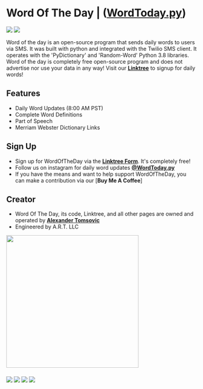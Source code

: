 # Word Of The Day | ([WordToday.py](https://linktr.ee/wordtoday))
![](https://img.shields.io/static/v1?label=Server+Status&style=flat-square&message=Active&color=brightgreen)
![](https://img.shields.io/static/v1?label=Python&logo=python&style=flat-square&message=Version+3.9&color=3776AB)

Word of the day is an open-source program that sends daily words to users via SMS. It was built with python and integrated with the Twilio SMS client. It operates with the 'PyDictionary' and 'Random-Word' Python 3.8 libraries. Word of the day is completely free open-source program and does not advertise nor use your data in any way! Visit our [**Linktree**](https://linktr.ee/wordtoday) to signup for daily words!

## Features
- Daily Word Updates (8:00 AM PST)
- Complete Word Definitions 
- Part of Speech  
- Merriam Webster Dictionary Links

## Sign Up 
- Sign up for WordOfTheDay via the [**Linktree Form**](https://linktr.ee/wordtoday). It's completely free!
- Follow us on instagram for daily word updates [**@WordToday.py**](https://www.instagram.com/wordtoday.py/)
- If you have the means and want to help support WordOfTheDay, you can make a contribution via our [**Buy Me A Coffee**]

## Creator
- Word Of The Day, its code, Linktree, and all other pages are owned and operated by [**Alexander Tomsovic**](https://github.com/alexandertomsovic)
- Engineered by A.R.T. LLC

<a target="_blank" href="https://alextomsovic1.wixsite.com/my-site">
<picture>
  <source media="(prefers-color-scheme: dark)" srcset="https://user-images.githubusercontent.com/84757117/189466772-50ae7326-ec5e-4b68-879d-a269cdc84c78.png">
  <source media="(prefers-color-scheme: light)" srcset="https://user-images.githubusercontent.com/84757117/189466772-50ae7326-ec5e-4b68-879d-a269cdc84c78.png">
  <img src="" width="350">
</picture>
</a>

### 
![](https://img.shields.io/static/v1?label=Current+Users&style=flat-square&message=1,273&color=4c00b0)
[![](https://img.shields.io/static/v1?label=Buy+Me+A+Coffee&logo=buymeacoffee&style=flat-square&message=Word+Today&color=FFE800)](https://www.buymeacoffee.com/wordoftheday)
[![](https://img.shields.io/static/v1?label=Instagram&logo=instagram&style=flat-square&message=@WordToday.py&color=E4405F)](https://www.instagram.com/wordtoday.py/)
[![](https://img.shields.io/static/v1?label=LinkTree&logo=linktree&style=flat-square&message=SignUp.py&color=03c04a)](https://linktr.ee/wordtoday)

